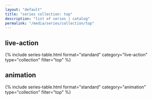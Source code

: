 ```yaml
---
layout: "default"
title: "series collection: top"
description: "list of series | catalog"
permalink: "/media/series/collection/top"
---
```


## live-action

{% include series-table.html format="standard" category="live-action" type="collection" filter="top" %}

## animation

{% include series-table.html format="standard" category="animation" type="collection" filter="top" %}
